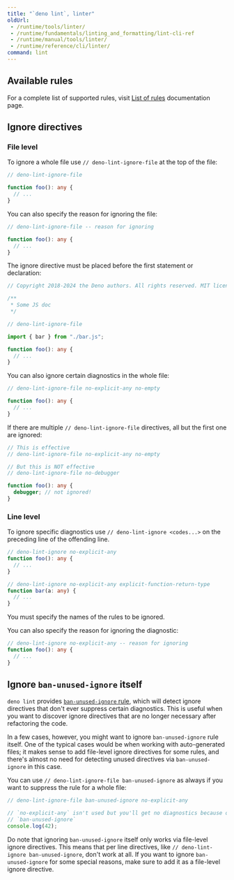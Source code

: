 ```yaml
---
title: "`deno lint`, linter"
oldUrl:
 - /runtime/tools/linter/
 - /runtime/fundamentals/linting_and_formatting/lint-cli-ref
 - /runtime/manual/tools/linter/
 - /runtime/reference/cli/linter/
command: lint
---
```


## Available rules

For a complete list of supported rules, visit [List of rules](/lint/)
documentation page.

## Ignore directives

### File level

To ignore a whole file use `// deno-lint-ignore-file` at the top of the file:

```ts
// deno-lint-ignore-file

function foo(): any {
  // ...
}
```

You can also specify the reason for ignoring the file:

```ts
// deno-lint-ignore-file -- reason for ignoring

function foo(): any {
  // ...
}
```

The ignore directive must be placed before the first statement or declaration:

```ts
// Copyright 2018-2024 the Deno authors. All rights reserved. MIT license.

/**
 * Some JS doc
 */

// deno-lint-ignore-file

import { bar } from "./bar.js";

function foo(): any {
  // ...
}
```

You can also ignore certain diagnostics in the whole file:

```ts
// deno-lint-ignore-file no-explicit-any no-empty

function foo(): any {
  // ...
}
```

If there are multiple `// deno-lint-ignore-file` directives, all but the first
one are ignored:

```ts
// This is effective
// deno-lint-ignore-file no-explicit-any no-empty

// But this is NOT effective
// deno-lint-ignore-file no-debugger

function foo(): any {
  debugger; // not ignored!
}
```

### Line level

To ignore specific diagnostics use `// deno-lint-ignore <codes...>` on the
preceding line of the offending line.

```ts
// deno-lint-ignore no-explicit-any
function foo(): any {
  // ...
}

// deno-lint-ignore no-explicit-any explicit-function-return-type
function bar(a: any) {
  // ...
}
```

You must specify the names of the rules to be ignored.

You can also specify the reason for ignoring the diagnostic:

```ts
// deno-lint-ignore no-explicit-any -- reason for ignoring
function foo(): any {
  // ...
}
```

## Ignore `ban-unused-ignore` itself

`deno lint` provides [`ban-unused-ignore` rule](/lint/rules/ban-unused-ignore/),
which will detect ignore directives that don't ever suppress certain
diagnostics. This is useful when you want to discover ignore directives that are
no longer necessary after refactoring the code.

In a few cases, however, you might want to ignore `ban-unused-ignore` rule
itself. One of the typical cases would be when working with auto-generated
files; it makes sense to add file-level ignore directives for some rules, and
there's almost no need for detecting unused directives via `ban-unused-ignore`
in this case.

You can use `// deno-lint-ignore-file ban-unused-ignore` as always if you want
to suppress the rule for a whole file:

```ts
// deno-lint-ignore-file ban-unused-ignore no-explicit-any

// `no-explicit-any` isn't used but you'll get no diagnostics because of ignoring
// `ban-unused-ignore`
console.log(42);
```

Do note that ignoring `ban-unused-ignore` itself only works via file-level
ignore directives. This means that per line directives, like
`// deno-lint-ignore ban-unused-ignore`, don't work at all. If you want to
ignore `ban-unused-ignore` for some special reasons, make sure to add it as a
file-level ignore directive.
